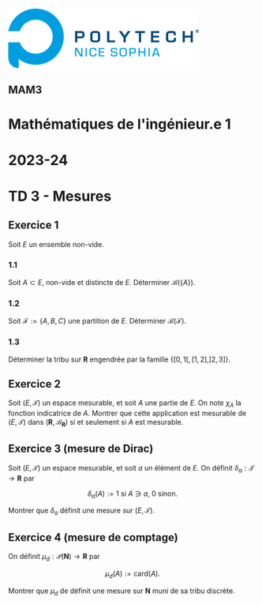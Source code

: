 ![PNS](https://raw.githubusercontent.com/pns-mam/mi1/master/logo-pns.png)

## MAM3

# Mathématiques de l'ingénieur.e 1
# 2023-24
# TD 3 - Mesures

## Exercice 1
Soit $E$ un ensemble non-vide.

### 1.1
Soit $A \subset E$, non-vide et distincte de $E$. Déterminer $\mathscr{B}(\lbrace A \rbrace)$.

### 1.2
Soit $\mathscr{F}:=\lbrace A,B,C \rbrace$ une partition de $E$. Déterminer $\mathscr{B}(\mathscr{F})$.

### 1.3
Déterminer la tribu sur $\mathbf{R}$ engendrée par la famille $\lbrace [0,1[,[1,2],]2,3] \rbrace$.

## Exercice 2
Soit $(E,\mathscr{T})$ un espace mesurable, et soit $A$ une partie de $E$. On note $\chi_A$ la fonction indicatrice de $A$. Montrer que cette application est mesurable de $(E,\mathscr{T})$ dans $(\mathbf{R},\mathscr{B}_{\mathbf{R}})$ si et seulement si $A$ est mesurable.

## Exercice 3 (mesure de Dirac)
Soit $(E,\mathscr{T})$ un espace mesurable, et soit $a$ un élément de $E$. On définit
$\delta_a : \mathscr{T} \to \mathbf{R}$ par

$$ \delta_a(A) := 1 \text{ si $A \ni a$, $0$ sinon.} $$

Montrer que $\delta_a$ définit une mesure sur
$(E,\mathscr{T})$.

## Exercice 4 (mesure de comptage)
On définit $\mu_d : \mathscr{P}(\mathbf{N}) \to \mathbf{R}$ par

$$ \mu_d(A) := \text{card}(A). $$

Montrer que $\mu_d$ de définit une mesure sur $\mathbf{N}$ muni de sa tribu discrète.
